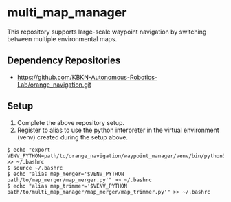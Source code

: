 # multi_map_manager
This repository supports large-scale waypoint navigation by switching between multiple environmental maps.

## Dependency Repositories
- https://github.com/KBKN-Autonomous-Robotics-Lab/orange_navigation.git

## Setup
1. Complete the above repository setup.
2. Register to alias to use the python interpreter in the virtual environment (venv) created during the setup above.
```
$ echo "export VENV_PYTHON=path/to/orange_navigation/waypoint_manager/venv/bin/python3" >> ~/.bashrc
$ source ~/.bashrc
$ echo "alias map_merger='$VENV_PYTHON path/to/map_merger/map_merger.py'" >> ~/.bashrc
$ echo "alias map_trimmer='$VENV_PYTHON path/to/multi_map_manager/map_merger/map_trimmer.py'" >> ~/.bashrc
```
